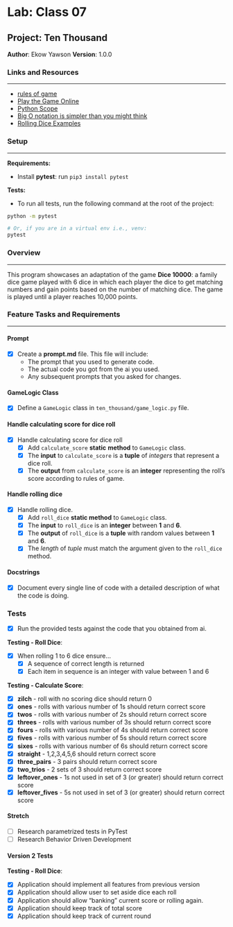 # Lab: Class 07

## Project: Ten Thousand

**Author**: Ekow Yawson
**Version**: 1.0.0

### Links and Resources

---

- [rules of game](https://en.wikipedia.org/wiki/Dice_10000)
- [Play the Game Online](http://www.playonlinedicegames.com/farkle)
- [Python Scope](https://realpython.com/python-scope-legb-rule/)
- [Big O notation is simpler than you might think](https://www.youtube.com/watch?v=dNorFNlDbX0)
- [Rolling Dice Examples](https://web.archive.org/web/20220608035657/https://artofproblemsolving.com/wiki/index.php/Basic_Programming_With_Python#Random)

### Setup

---

**Requirements:**

- Install **pytest**: run `pip3 install pytest`

**Tests:**

- To run all tests, run the following command at the root of the project:

```bash
python -m pytest

# Or, if you are in a virtual env i.e., venv:
pytest
```

### Overview

---

This program showcases an adaptation of the game **Dice 10000**: a family dice game played with 6 dice in which each player the dice to get matching numbers and gain points based on the number of matching dice. The game is played until a player reaches 10,000 points.

### Feature Tasks and Requirements

---

#### Prompt

- [x] Create a **prompt.md** file. This file will include:
  - The prompt that you used to generate code.
  - The actual code you got from the ai you used.
  - Any subsequent prompts that you asked for changes.

#### GameLogic Class

- [x] Define a `GameLogic` class in `ten_thousand/game_logic.py` file.

#### Handle calculating score for dice roll

- [x] Handle calculating score for dice roll
  - [x] Add `calculate_score` **static** **method** to `GameLogic` class.
  - [x] The **input** to `calculate_score` is a **tuple** of *integers* that represent a dice roll.
  - [x] The **output** from `calculate_score` is an **integer** representing the roll’s score according to rules of game.

#### Handle rolling dice

- [x] Handle rolling dice.
  - [x] Add `roll_dice` **static method** to `GameLogic` class.
  - [x] The **input** to `roll_dice` is an **integer** between **1** and **6**.
  - [x] The **output** of `roll_dice` is a **tuple** with random values between **1** and **6**.
  - [x] The *length* of *tuple* must match the argument given to the `roll_dice` method.

#### Docstrings

- [x] Document every single line of code with a detailed description of what the code is doing.

### Tests

- [x] Run the provided tests against the code that you obtained from ai.

**Testing - Roll Dice**:

- [x] When rolling 1 to 6 dice ensure…
  - [x] A sequence of correct length is returned
  - [x] Each item in sequence is an integer with value between 1 and 6

**Testing - Calculate Score**:

- [x] **zilch** - roll with no scoring dice should return 0
- [x] **ones** - rolls with various number of 1s should return correct score
- [x] **twos** - rolls with various number of 2s should return correct score
- [x] **threes** - rolls with various number of 3s should return correct score
- [x] **fours** - rolls with various number of 4s should return correct score
- [x] **fives** - rolls with various number of 5s should return correct score
- [x] **sixes** - rolls with various number of 6s should return correct score
- [x] **straight** - 1,2,3,4,5,6 should return correct score
- [x] **three_pairs** - 3 pairs should return correct score
- [x] **two_trios** - 2 sets of 3 should return correct score
- [x] **leftover_ones** - 1s not used in set of 3 (or greater) should return correct score
- [x] **leftover_fives** - 5s not used in set of 3 (or greater) should return correct score

#### Stretch

- [ ] Research parametrized tests in PyTest
- [ ] Research Behavior Driven Development

#### Version 2 Tests

**Testing - Roll Dice**:

- [x] Application should implement all features from previous version
- [x] Application should allow user to set aside dice each roll
- [x] Application should allow “banking” current score or rolling again.
- [x] Application should keep track of total score
- [x] Application should keep track of current round

